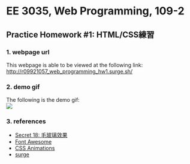 # EE 3035, Web Programming, 109-2
## Practice Homework #1: HTML/CSS練習
### 1. webpage url
This webpage is able to be viewed at the following link:
 <a href="http://r09921057_web_programming_hw1.surge.sh/" target="_blank">
    http://r09921057_web_programming_hw1.surge.sh/
 </a>

### 2. demo gif
The following is the demo gif:\
![](./images/hw1_demo.gif)


### 3. references
* [Secret 18: 毛玻璃效果](https://ithelp.ithome.com.tw/articles/10208692)
* [Font Awesome](https://fontawesome.com)
* [CSS Animations](https://www.w3schools.com/css/css3_animations.asp)
* [surge](https://surge.sh/)